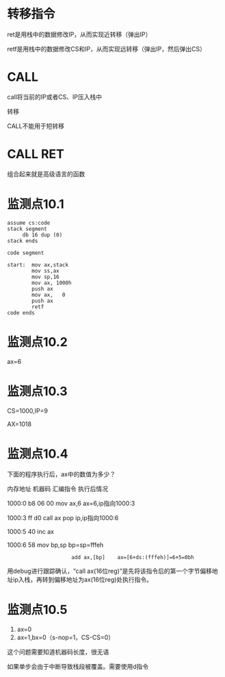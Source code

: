 # 转移指令
ret是用栈中的数据修改IP，从而实现近转移（弹出IP）

retf是用栈中的数据修改CS和IP，从而实现远转移（弹出IP，然后弹出CS）

# CALL
call将当前的IP或者CS、IP压入栈中

转移

CALL不能用于短转移

# CALL RET
组合起来就是高级语言的函数

# 监测点10.1
```
assume cs:code
stack segment
     db 16 dup (0)
stack ends

code segment

start:  mov ax,stack
        mov ss,ax
        mov sp,16
        mov ax, 1000h
        push ax
        mov ax,   0
        push ax
        retf
code ends

```
# 监测点10.2
ax=6
# 监测点10.3
CS=1000,IP=9

AX=1018
# 监测点10.4
下面的程序执行后，ax中的数值为多少？

内存地址   机器码        汇编指令       执行后情况

1000:0     b8 06 00      mov ax,6       ax=6,ip指向1000:3

1000:3     ff d0         call ax        pop ip,ip指向1000:6

1000:5     40            inc ax

1000:6     58            mov bp,sp      bp=sp=fffeh

                         add ax,[bp]    ax=[6+ds:(fffeh)]=6+5=0bh



用debug进行跟踪确认，“call ax(16位reg)”是先将该指令后的第一个字节偏移地址ip入栈，再转到偏移地址为ax(16位reg)处执行指令。
# 监测点10.5
1. ax=0
2. ax=1,bx=0（s-nop=1，CS-CS=0）

这个问题需要知道机器码长度，很无语

如果单步会由于中断导致栈段被覆盖。需要使用d指令


